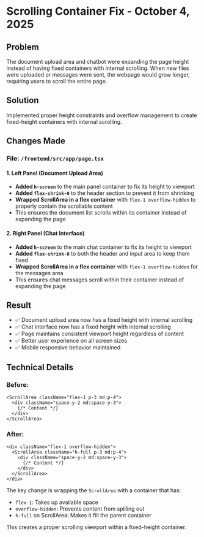 # Scrolling Container Fix - October 4, 2025

## Problem
The document upload area and chatbot were expanding the page height instead of having fixed containers with internal scrolling. When new files were uploaded or messages were sent, the webpage would grow longer, requiring users to scroll the entire page.

## Solution
Implemented proper height constraints and overflow management to create fixed-height containers with internal scrolling.

## Changes Made

### File: `/frontend/src/app/page.tsx`

#### 1. Left Panel (Document Upload Area)
- **Added `h-screen`** to the main panel container to fix its height to viewport
- **Added `flex-shrink-0`** to the header section to prevent it from shrinking
- **Wrapped ScrollArea in a flex container** with `flex-1 overflow-hidden` to properly contain the scrollable content
- This ensures the document list scrolls within its container instead of expanding the page

#### 2. Right Panel (Chat Interface)
- **Added `h-screen`** to the main chat container to fix its height to viewport
- **Added `flex-shrink-0`** to both the header and input area to keep them fixed
- **Wrapped ScrollArea in a flex container** with `flex-1 overflow-hidden` for the messages area
- This ensures chat messages scroll within their container instead of expanding the page

## Result
- ✅ Document upload area now has a fixed height with internal scrolling
- ✅ Chat interface now has a fixed height with internal scrolling
- ✅ Page maintains consistent viewport height regardless of content
- ✅ Better user experience on all screen sizes
- ✅ Mobile responsive behavior maintained

## Technical Details

### Before:
```tsx
<ScrollArea className="flex-1 p-3 md:p-4">
  <div className="space-y-2 md:space-y-3">
    {/* Content */}
  </div>
</ScrollArea>
```

### After:
```tsx
<div className="flex-1 overflow-hidden">
  <ScrollArea className="h-full p-3 md:p-4">
    <div className="space-y-2 md:space-y-3">
      {/* Content */}
    </div>
  </ScrollArea>
</div>
```

The key change is wrapping the `ScrollArea` with a container that has:
- `flex-1`: Takes up available space
- `overflow-hidden`: Prevents content from spilling out
- `h-full` on ScrollArea: Makes it fill the parent container

This creates a proper scrolling viewport within a fixed-height container.
